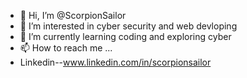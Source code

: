 - 👋 Hi, I’m @ScorpionSailor
- 👀 I’m interested in cyber security and web devloping
- 🌱 I’m currently learning coding and exploring cyber
- 📫 How to reach me ...
- Linkedin--www.linkedin.com/in/scorpionsailor

<!---
ScorpionSailor/ScorpionSailor is a ✨ special ✨ repository because its `README.md` (this file) appears on your GitHub profile.
You can click the Preview link to take a look at your changes.
--->
